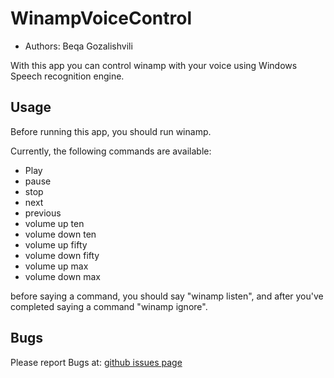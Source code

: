 # WinampVoiceControl #

* Authors: Beqa Gozalishvili

With this app you can control winamp with your voice using Windows Speech recognition engine.

## Usage ##
Before running this app, you should run winamp.

Currently, the following commands are available:

* Play
* pause
* stop
* next
* previous
* volume up ten
* volume down ten
* volume up fifty
* volume down fifty
* volume up max
* volume down max

before saying a command, you should say "winamp listen", and after you've completed saying a command "winamp ignore".


## Bugs ##

Please report Bugs at: [github issues page](https://github.com/beqabeqa473/WinampVoiceControl/issues "github issues page")